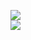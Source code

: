 [![](https://img.shields.io/badge/Made%20With-Github%20Spray-lightgrey.svg?style=for-the-badge&logo=github)](https://github.com/Annihil/github-spray#11212)  
[![](https://i.imgur.com/2DrTn0Z.gif)](https://github.com/Annihil/github-spray)